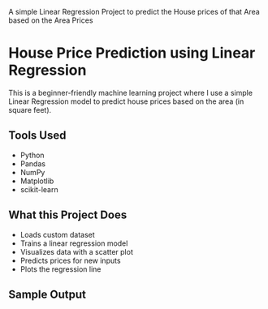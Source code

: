 
A simple Linear Regression Project to predict the House prices of that Area based on the Area Prices 
# House Price Prediction using Linear Regression
 
This is a beginner-friendly machine learning project where I use a simple Linear Regression model to predict house prices based on the area (in square feet).
 
## Tools Used
- Python
- Pandas
- NumPy
- Matplotlib
- scikit-learn
 
## What this Project Does
- Loads custom dataset
- Trains a linear regression model
- Visualizes data with a scatter plot
- Predicts prices for new inputs
- Plots the regression line
 
## Sample Output
